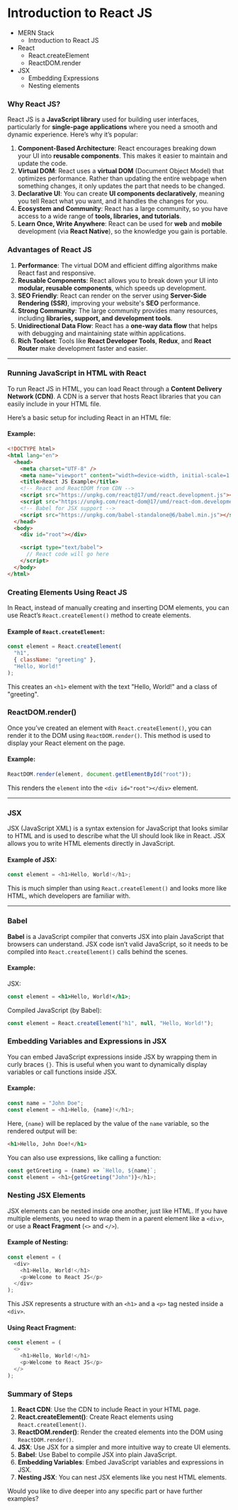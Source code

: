 # Introduction to React JS

- MERN Stack
  - Introduction to React JS
- React
  - React.createElement
  - ReactDOM.render
- JSX
  - Embedding Expressions
  - Nesting elements

### Why React JS?

React JS is a **JavaScript library** used for building user interfaces, particularly for **single-page applications** where you need a smooth and dynamic experience. Here’s why it’s popular:

1. **Component-Based Architecture**: React encourages breaking down your UI into **reusable components**. This makes it easier to maintain and update the code.
2. **Virtual DOM**: React uses a **virtual DOM** (Document Object Model) that optimizes performance. Rather than updating the entire webpage when something changes, it only updates the part that needs to be changed.
3. **Declarative UI**: You can create **UI components declaratively**, meaning you tell React what you want, and it handles the changes for you.
4. **Ecosystem and Community**: React has a large community, so you have access to a wide range of **tools, libraries, and tutorials**.
5. **Learn Once, Write Anywhere**: React can be used for **web** and **mobile** development (via **React Native**), so the knowledge you gain is portable.

### Advantages of React JS

1. **Performance**: The virtual DOM and efficient diffing algorithms make React fast and responsive.
2. **Reusable Components**: React allows you to break down your UI into **modular, reusable components**, which speeds up development.
3. **SEO Friendly**: React can render on the server using **Server-Side Rendering (SSR)**, improving your website's **SEO** performance.
4. **Strong Community**: The large community provides many resources, including **libraries, support, and development tools**.
5. **Unidirectional Data Flow**: React has a **one-way data flow** that helps with debugging and maintaining state within applications.
6. **Rich Toolset**: Tools like **React Developer Tools**, **Redux**, and **React Router** make development faster and easier.

---

### Running JavaScript in HTML with React

To run React JS in HTML, you can load React through a **Content Delivery Network (CDN)**. A CDN is a server that hosts React libraries that you can easily include in your HTML file.

Here’s a basic setup for including React in an HTML file:

#### Example:

```html
<!DOCTYPE html>
<html lang="en">
  <head>
    <meta charset="UTF-8" />
    <meta name="viewport" content="width=device-width, initial-scale=1.0" />
    <title>React JS Example</title>
    <!-- React and ReactDOM from CDN -->
    <script src="https://unpkg.com/react@17/umd/react.development.js"></script>
    <script src="https://unpkg.com/react-dom@17/umd/react-dom.development.js"></script>
    <!-- Babel for JSX support -->
    <script src="https://unpkg.com/babel-standalone@6/babel.min.js"></script>
  </head>
  <body>
    <div id="root"></div>

    <script type="text/babel">
      // React code will go here
    </script>
  </body>
</html>
```

### Creating Elements Using React JS

In React, instead of manually creating and inserting DOM elements, you can use React’s `React.createElement()` method to create elements.

#### Example of `React.createElement`:

```javascript
const element = React.createElement(
  "h1",
  { className: "greeting" },
  "Hello, World!"
);
```

This creates an `<h1>` element with the text "Hello, World!" and a class of "greeting".

### ReactDOM.render()

Once you’ve created an element with `React.createElement()`, you can render it to the DOM using `ReactDOM.render()`. This method is used to display your React element on the page.

#### Example:

```javascript
ReactDOM.render(element, document.getElementById("root"));
```

This renders the `element` into the `<div id="root"></div>` element.

---

### JSX

JSX (JavaScript XML) is a syntax extension for JavaScript that looks similar to HTML and is used to describe what the UI should look like in React. JSX allows you to write HTML elements directly in JavaScript.

#### Example of JSX:

```javascript
const element = <h1>Hello, World!</h1>;
```

This is much simpler than using `React.createElement()` and looks more like HTML, which developers are familiar with.

---

### Babel

**Babel** is a JavaScript compiler that converts JSX into plain JavaScript that browsers can understand. JSX code isn’t valid JavaScript, so it needs to be compiled into `React.createElement()` calls behind the scenes.

#### Example:

JSX:

```jsx
const element = <h1>Hello, World!</h1>;
```

Compiled JavaScript (by Babel):

```javascript
const element = React.createElement("h1", null, "Hello, World!");
```

### Embedding Variables and Expressions in JSX

You can embed JavaScript expressions inside JSX by wrapping them in curly braces `{}`. This is useful when you want to dynamically display variables or call functions inside JSX.

#### Example:

```javascript
const name = "John Doe";
const element = <h1>Hello, {name}!</h1>;
```

Here, `{name}` will be replaced by the value of the `name` variable, so the rendered output will be:

```html
<h1>Hello, John Doe!</h1>
```

You can also use expressions, like calling a function:

```javascript
const getGreeting = (name) => `Hello, ${name}`;
const element = <h1>{getGreeting("John")}</h1>;
```

### Nesting JSX Elements

JSX elements can be nested inside one another, just like HTML. If you have multiple elements, you need to wrap them in a parent element like a `<div>`, or use a **React Fragment** (`<>` and `</>`).

#### Example of Nesting:

```javascript
const element = (
  <div>
    <h1>Hello, World!</h1>
    <p>Welcome to React JS</p>
  </div>
);
```

This JSX represents a structure with an `<h1>` and a `<p>` tag nested inside a `<div>`.

#### Using React Fragment:

```javascript
const element = (
  <>
    <h1>Hello, World!</h1>
    <p>Welcome to React JS</p>
  </>
);
```

### Summary of Steps

1. **React CDN**: Use the CDN to include React in your HTML page.
2. **React.createElement()**: Create React elements using `React.createElement()`.
3. **ReactDOM.render()**: Render the created elements into the DOM using `ReactDOM.render()`.
4. **JSX**: Use JSX for a simpler and more intuitive way to create UI elements.
5. **Babel**: Use Babel to compile JSX into plain JavaScript.
6. **Embedding Variables**: Embed JavaScript variables and expressions in JSX.
7. **Nesting JSX**: You can nest JSX elements like you nest HTML elements.

Would you like to dive deeper into any specific part or have further examples?
